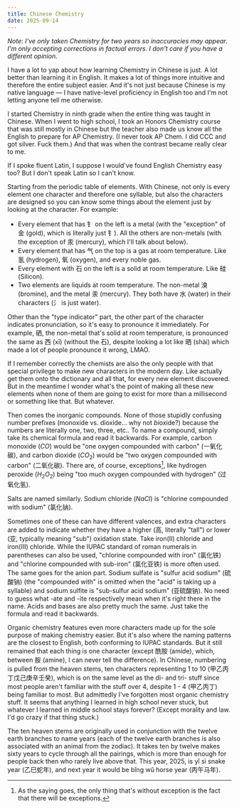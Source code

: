 ```yaml
---
title: Chinese Chemistry
date: 2025-09-14
---
```


*Note: I've only taken Chemistry for two years so inaccuracies may appear. I'm only accepting corrections in factual errors. I don't care if you have a different opinion.*

I have a lot to yap about how learning Chemistry in Chinese is just. A lot better than learning it in English. It makes a lot of things more intuitive and therefore the entire subject easier. And it's not just because Chinese is my native language — I have native-level proficiency in English too and I'm not letting anyone tell me otherwise.

I started Chemistry in ninth grade when the entire thing was taught in Chinese. When I went to high school, I took an Honors Chemistry course that was still mostly in Chinese but the teacher also made us know all the English to prepare for AP Chemistry. (I never took AP Chem. I did CCC and got silver. Fuck them.) And that was when the contrast became really clear to me.

If I spoke fluent Latin, I suppose I would've found English Chemistry easy too? But I don't speak Latin so I can't know.

Starting from the periodic table of elements. With Chinese, not only is every element one character and therefore one syllable, but also the characters are designed so you can know some things about the element just by looking at the character. For example:

- Every element that has 钅 on the left is a metal (with the "exception" of 金 (gold), which is literally just 钅). All the others are non-metals (with the exception of 汞 (mercury), which I'll talk about below).
- Every element that has 气 on the top is a gas at room temperature. Like 氢 (hydrogen), 氧 (oxygen), and every noble gas.
- Every element with 石 on the left is a solid at room temperature. Like 硅 (Silicon).
- Two elements are liquids at room temperature. The non-metal 溴 (bromine), and the metal 汞 (mercury). They both have 水 (water) in their characters (氵 is just water).

Other than the "type indicator" part, the other part of the character indicates pronunciation, so it's easy to pronounce it immediately. For example, 硒, the non-metal that's solid at room temperature, is pronounced the same as 西 (xī) (without the 石), despite looking a lot like 晒 (shài) which made a lot of people pronounce it wrong, LMAO.

If I remember correctly the chemists are also the only people with that special privilege to make new characters in the modern day. Like actually get them onto the dictionary and all that, for every new element discovered. But in the meantime I wonder what's the point of making all these new elements when none of them are going to exist for more than a millisecond or something like that. But whatever.

Then comes the inorganic compounds. None of those stupidly confusing number prefixes (monoxide vs. dioxide… why not *bi*oxide?) because the numbers are literally one, two, three, etc.. To name a compound, simply take its chemical formula and read it backwards. For example, carbon monoxide ($CO$) would be "one oxygen compounded with carbon" (一氧化碳), and carbon dioxide ($CO_2$) would be "two oxygen compounded with carbon" (二氧化碳). There are, of course, exceptions[^1], like hydrogen peroxide ($H_2O_2$) being "too much oxygen compounded with hydrogen" (过氧化氢).

Salts are named similarly. Sodium chloride ($NaCl$) is "chlorine compounded with sodium" (氯化钠).

Sometimes one of these can have different valences, and extra characters are added to indicate whether they have a higher (高, literally "tall") or lower (亚, typically meaning "sub") oxidation state. Take iron(II) chloride and iron(III) chloride. While the IUPAC standard of roman numerals in parentheses can also be used, "chlorine compounded with iron" (氯化铁) and "chlorine compounded with sub-iron" (氯化亚铁) is more often used. The same goes for the anion part. Sodium sulfate is "sulfur acid sodium" (硫酸钠) (the "compounded with" is omitted when the "acid" is taking up a syllable) and sodium sulfite is "sub-sulfur acid sodium" (亚硫酸钠). No need to guess what -ate and -ite respectively mean when it's right there in the name. Acids and bases are also pretty much the same. Just take the formula and read it backwards.

Organic chemistry features even more characters made up for the sole purpose of making chemistry easier. But it's also where the naming patterns are the closest to English, both conforming to IUPAC standards. But it still remained that each thing is one character (except 酰胺 (amide), which, between 胺 (amine), I can never tell the difference). In Chinese, numbering is pulled from the heaven stems, ten characters representing 1 to 10 (甲乙丙丁戊己庚辛壬癸), which is on the same level as the di- and tri- stuff since most people aren't familiar with the stuff over 4, despite 1 - 4 (甲乙丙丁) being familiar to most. But admittedly I've forgotten most organic chemistry stuff. It seems that anything I learned in high school never stuck, but whatever I learned in middle school stays forever? (Except morality and law. I'd go crazy if that thing stuck.)

The ten heaven stems are originally used in conjunction with the twelve earth branches to name years (each of the twelve earth branches is also associated with an animal from the zodiac). It takes ten by twelve makes sixty years to cycle through all the pairings, which is more than enough for people back then who rarely live above that. This year, 2025, is yǐ sì snake year (乙巳蛇年), and next year it would be bǐng wǔ horse year (丙午马年).

[^1]: As the saying goes, the only thing that's without exception is the fact that there will be exceptions.
